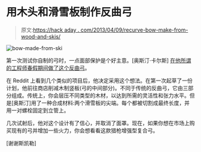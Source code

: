 # 用木头和滑雪板制作反曲弓

> 原文:[https://hack aday . com/2013/04/09/recurve-bow-make-from-wood-and-skis/](https://hackaday.com/2013/04/09/recurve-bow-make-from-wood-and-skis/)

![bow-made-from-ski](../Images/b546a94395e6c77c90076f0c7ae9c849.png)

第一次测试你自制的弓时，一点面部保护是个好主意。[奥斯汀·卡尔斯] [在他所谓的工程师春假期间做了这个反曲弓](http://imgur.com/a/BecXx)。

在 Reddit 上看到几个类似的项目后，他决定采用这个想法。在第一次起草了一份计划，他前往商店削减木制竖板(弓的中间部分)。不同于传统的反曲弓，它由三部分组成。传统上，你会层压不同类型的木材，以达到所需的灵活性和张力水平。但是[奥斯汀]用了一种合成材料:两个滑雪板的尖端。每个都被切割成最终长度，并用一对螺栓固定到立管上。

几次试射后，他对这个设计有了信心，并取消了面罩。现在，如果你想在市场上购买现有的弓并增加一些火力，你会想看看这款猎枪增强型复合弓。

[谢谢斯凯勒]